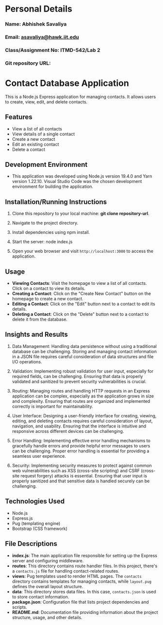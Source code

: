 # Personal Details

### Name: Abhishek Savaliya

### Email: asavaliya@hawk.iit.edu

### Class/Assignment No: ITMD-542/Lab 2

### Git repository URL:

# Contact Database Application

This is a Node.js Express application for managing contacts. It allows users to create, view, edit, and delete contacts.

## Features

- View a list of all contacts
- View details of a single contact
- Create a new contact
- Edit an existing contact
- Delete a contact

## Development Environment

- This application was developed using Node.js version 19.4.0 and Yarn version 1.22.10. Visual Studio Code was the chosen development environment for building the application.

## Installation/Running Instructions

1. Clone this repository to your local machine: **git clone repository-url**.

2. Navigate to the project directory.

3. Install dependencies using npm install.

4. Start the server: node index.js

5. Open your web browser and visit `http://localhost:3000` to access the application.

## Usage

- **Viewing Contacts**: Visit the homepage to view a list of all contacts. Click on a contact to view its details.
- **Creating a Contact**: Click on the "Create New Contact" button on the homepage to create a new contact.
- **Editing a Contact**: Click on the "Edit" button next to a contact to edit its details.
- **Deleting a Contact**: Click on the "Delete" button next to a contact to delete it from the database.

## Insights and Results

1. Data Management: Handling data persistence without using a traditional database can be challenging. Storing and managing contact information in a JSON file requires careful consideration of data structures and file I/O operations.

2. Validation: Implementing robust validation for user input, especially for required fields, can be challenging. Ensuring that data is properly validated and sanitized to prevent security vulnerabilities is crucial.

3. Routing: Managing routes and handling HTTP requests in an Express application can be complex, especially as the application grows in size and complexity. Ensuring that routes are organized and implemented correctly is important for maintainability.

4. User Interface: Designing a user-friendly interface for creating, viewing, editing, and deleting contacts requires careful consideration of layout, navigation, and usability. Ensuring that the interface is intuitive and responsive across different devices can be challenging.

5. Error Handling: Implementing effective error handling mechanisms to gracefully handle errors and provide helpful error messages to users can be challenging. Proper error handling is essential for providing a seamless user experience.

6. Security: Implementing security measures to protect against common web vulnerabilities such as XSS (cross-site scripting) and CSRF (cross-site request forgery) attacks is essential. Ensuring that user input is properly sanitized and that sensitive data is handled securely can be challenging.

## Technologies Used

- Node.js
- Express.js
- Pug (templating engine)
- Bootstrap (CSS framework)

## File Descriptions

- **index.js**: The main application file responsible for setting up the Express server and configuring middleware.
- **routes**: This directory contains route handler files. In this project, there's a `contacts.js` file for handling contact-related routes.
- **views**: Pug templates used to render HTML pages. The `contacts` directory contains templates for managing contacts, while `layout.pug` defines the overall layout structure.
- **data**: This directory stores data files. In this case, `contacts.json` is used to store contact information.
- **package.json**: Configuration file that lists project dependencies and scripts.
- **README.md**: Documentation file providing information about the project structure, usage, and other details.
